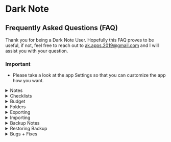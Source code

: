 # Dark Note

## Frequently Asked Questions (FAQ)

Thank you for being a Dark Note User. Hopefully this FAQ proves to be useful,
if not, feel free to reach out to ak.apps.2019@gmail.com and I will assist you with
your question.

### Important
- Please take a look at the app Settings so that you can customize the app how you want.

<details>
  <summary>Notes</summary>
    - 
</details>

<details>
  <summary>Checklists</summary>
    - 
</details>

<details>
  <summary>Budget</summary>
    - 
</details>

<details>
  <summary>Folders</summary>
    - 
</details>

<details>
  <summary>Exporting</summary>
    - 
</details>

<details>
  <summary>Importing</summary>
    - 
</details>

<details>
  <summary>Backup Notes</summary>
    - 
</details>

<details>
  <summary>Restoring Backup</summary>
    - 
</details>

<details>
  <summary>Bugs + Fixes</summary>
    - notes/checklist text disappear but still able to see it if I search
</details>